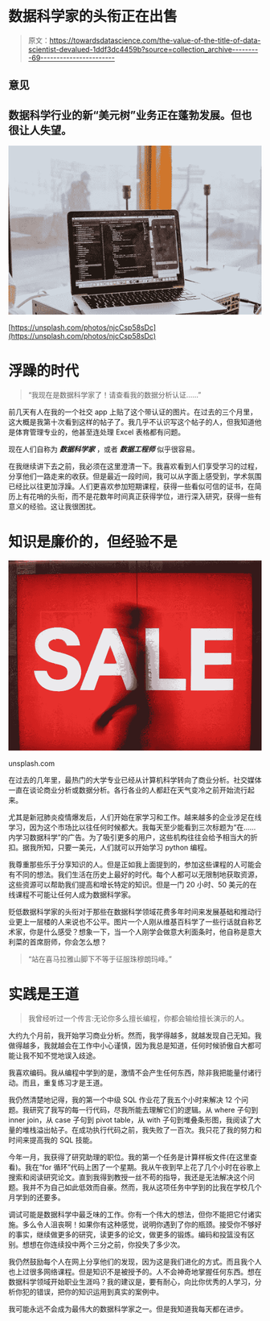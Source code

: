 # 数据科学家的头衔正在出售

> 原文：<https://towardsdatascience.com/the-value-of-the-title-of-data-scientist-devalued-1ddf3dc4459b?source=collection_archive---------69----------------------->

## 意见

## 数据科学行业的新“美元树”业务正在蓬勃发展。但也很让人失望。

![](img/9f565448383dde3e0071443b9942e905.png)

[https://unsplash.com/photos/njcCsp58sDc](https://unsplash.com/photos/njcCsp58sDc)

# 浮躁的时代

> “我现在是数据科学家了！请查看我的数据分析认证……”

前几天有人在我的一个社交 app 上贴了这个带认证的图片。在过去的三个月里，这大概是我第十次看到这样的帖子了。我几乎不认识写这个帖子的人，但我知道他是体育管理专业的，他甚至连处理 Excel 表格都有问题。

现在人们自称为 ***数据科学家*** ，或者 ***数据工程师*** 似乎很容易。

在我继续讲下去之前，我必须在这里澄清一下。我喜欢看到人们享受学习的过程，分享他们一路走来的收获。但是最近一段时间，我可以从字面上感受到，学术氛围已经比以往更加浮躁。人们更喜欢参加短期课程，获得一些看似可信的证书，在简历上有花哨的头衔，而不是花数年时间真正获得学位，进行深入研究，获得一些有意义的经验。这让我很困扰。

# 知识是廉价的，但经验不是

![](img/e4b6859da9baa38f52bb5f1155bb7e4e.png)

unsplash.com

在过去的几年里，最热门的大学专业已经从计算机科学转向了商业分析。社交媒体一直在谈论商业分析或数据分析。各行各业的人都赶在天气变冷之前开始流行起来。

尤其是新冠肺炎疫情爆发后，人们开始在家学习和工作。越来越多的企业涉足在线学习，因为这个市场比以往任何时候都大。我每天至少能看到三次标题为“在……内学习数据科学”的广告。为了吸引更多的用户，这些机构往往会给予相当大的折扣。据我所知，只要一美元，人们就可以开始学习 python 编程。

我尊重那些乐于分享知识的人。但是正如我上面提到的，参加这些课程的人可能会有不同的想法。我们生活在历史上最好的时代。每个人都可以无限制地获取资源，这些资源可以帮助我们提高和增长特定的知识。但是一门 20 小时、50 美元的在线课程不可能让任何人成为数据科学家。

贬低数据科学家的头衔对于那些在数据科学领域花费多年时间来发展基础和推动行业更上一层楼的人来说也不公平。图片一个人刚从维基百科学了一些行话就自称艺术家，你是什么感受？想象一下，当一个人刚学会做意大利面条时，他自称是意大利菜的首席厨师，你会怎么想？

> “站在喜马拉雅山脚下不等于征服珠穆朗玛峰。”

# 实践是王道

> 我曾经听过一个传言:无论你多么擅长编程，你都会输给擅长演示的人。

大约九个月前，我开始学习商业分析。然而，我学得越多，就越发现自己无知。我做得越多，我就越会在工作中小心谨慎，因为我总是知道，任何时候骄傲自大都可能让我不知不觉地误入歧途。

我喜欢编码。我从编程中学到的是，激情不会产生任何东西，除非我把能量付诸行动。而且，重复练习才是王道。

我仍然清楚地记得，我的第一个中级 SQL 作业花了我五个小时来解决 12 个问题。我研究了我写的每一行代码，尽我所能去理解它们的逻辑。从 where 子句到 inner join，从 case 子句到 pivot table，从 with 子句到堆叠条形图，我阅读了大量的堆栈溢出帖子。在成功执行代码之前，我失败了一百次。我只花了我的努力和时间来提高我的 SQL 技能。

今年一月，我获得了研究助理的职位。我的第一个任务是计算样板文件(在这里查看)。我在“for 循环”代码上困了一个星期。我从午夜到早上花了几个小时在谷歌上搜索和阅读研究论文。直到我得到教授一丝不苟的指导，我还是无法解决这个问题。我并不为自己如此低效而自豪。然而，我从这项任务中学到的比我在学校几个月学到的还要多。

调试可能是数据科学中最乏味的工作。你有一个伟大的想法，但你不能把它付诸实施。多么令人沮丧啊！如果你有这种感觉，说明你遇到了你的瓶颈。接受你不够好的事实，继续做更多的研究，读更多的论文，做更多的锻炼。编码和投篮没有区别。想想在你连续投中两个三分之前，你投失了多少次。

我仍然鼓励每个人在网上分享他们的发现，因为这是我们进化的方式。而且我个人也上过很多网络课程。但是知识不是被授予的。人不会神奇地掌握任何东西。想在数据科学领域开始职业生涯吗？我的建议是，要有耐心，向比你优秀的人学习，分析你犯的错误，把你的知识运用到真实的案例中。

我可能永远不会成为最伟大的数据科学家之一。但是我知道我每天都在进步。